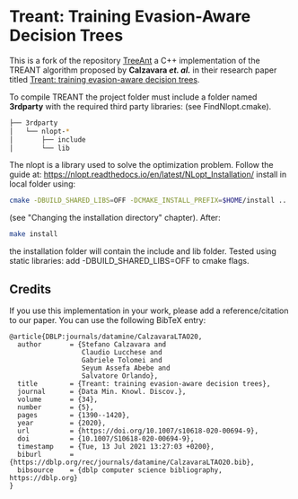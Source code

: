 # Treant: Training Evasion-Aware Decision Trees

This is a fork of the repository [TreeAnt](https://bitbucket.org/dav_gir/treeant/src/master/) a C++ implementation of the TREANT algorithm proposed by **Calzavara *et. al.*** in their research paper titled [Treant: training evasion-aware decision trees](https://dl.acm.org/doi/10.1007/s10618-020-00694-9).

To compile TREANT the project folder must include a folder named **3rdparty** with the required third party libraries:
(see FindNlopt.cmake).

```bash
├── 3rdparty
│   └── nlopt-*
│       ├── include
│       └── lib
```

The nlopt is a library used to solve the optimization problem.
Follow the guide at:
https://nlopt.readthedocs.io/en/latest/NLopt_Installation/
install in local folder using:

```bash
cmake -DBUILD_SHARED_LIBS=OFF -DCMAKE_INSTALL_PREFIX=$HOME/install ..
```

(see "Changing the installation directory" chapter).
After:
```bash
make install
```
the installation folder will contain the include and lib folder.
Tested using static libraries: add -DBUILD_SHARED_LIBS=OFF to cmake flags.


## Credits

If you use this implementation in your work, please add a reference/citation to our paper. You can use the following BibTeX entry:

```
@article{DBLP:journals/datamine/CalzavaraLTAO20,
  author       = {Stefano Calzavara and
                  Claudio Lucchese and
                  Gabriele Tolomei and
                  Seyum Assefa Abebe and
                  Salvatore Orlando},
  title        = {Treant: training evasion-aware decision trees},
  journal      = {Data Min. Knowl. Discov.},
  volume       = {34},
  number       = {5},
  pages        = {1390--1420},
  year         = {2020},
  url          = {https://doi.org/10.1007/s10618-020-00694-9},
  doi          = {10.1007/S10618-020-00694-9},
  timestamp    = {Tue, 13 Jul 2021 13:27:03 +0200},
  biburl       = {https://dblp.org/rec/journals/datamine/CalzavaraLTAO20.bib},
  bibsource    = {dblp computer science bibliography, https://dblp.org}
}
```
